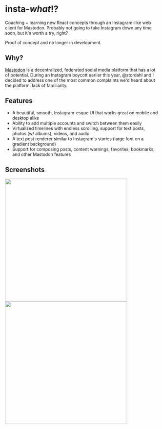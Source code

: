 # insta-*what*!?

Coaching + learning new React concepts through an Instagram-like web client for Mastodon. Probably not going to take Instagram down any time soon, but it's worth a try, right?

Proof of concept and no longer in development.

## Why?

[Mastodon](https://joinmastodon.org) is a decentralized, federated social media platform that has a lot of potential. During an Instagram boycott earlier this year, @stordahl and I decided to address one of the most common complaints we'd heard about the platform: lack of familiarity.

## Features
- A beautiful, smooth, Instagram-esque UI that works great on mobile and desktop alike
- Ability to add multiple accounts and switch between them easily
- Virtualized timelines with endless scrolling, support for text posts, photos (w/ albums), videos, and audio
- A text post renderer similar to Instagram's stories (large font on a gradient background)
- Support for composing posts, content warnings, favorites, bookmarks, and other Mastodon features

## Screenshots

<img src="https://user-images.githubusercontent.com/5335625/119873582-3555d200-bf14-11eb-86f3-8db440d6c92b.png" width="400" />
<img src="https://user-images.githubusercontent.com/5335625/119873666-4acafc00-bf14-11eb-89af-4ef3b628a05a.png" width="400" />
